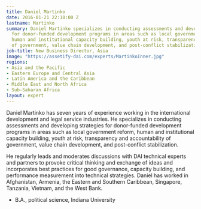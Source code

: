 ```yaml
---
title: Daniel Martinko
date: 2016-01-21 22:18:00 Z
lastname: Martinko
summary: Daniel Martinko specializes in conducting assessments and developing strategies
  for donor-funded development programs in areas such as local government reform,
  human and institutional capacity building, youth at risk, transparency and accountability
  of government, value chain development, and post-conflict stabilization.
job-title: New Business Director, Asia
image: "https://assetify-dai.com/experts/MartinkoInner.jpg"
regions:
- Asia and the Pacific
- Eastern Europe and Central Asia
- Latin America and the Caribbean
- Middle East and North Africa
- Sub-Saharan Africa
layout: expert
---
```


Daniel Martinko has seven years of experience working in the international development and legal service industries. He specializes in conducting assessments and developing strategies for donor-funded development programs in areas such as local government reform, human and institutional capacity building, youth at risk, transparency and accountability of government, value chain development, and post-conflict stabilization.

He regularly leads and moderates discussions with DAI technical experts and partners to provoke critical thinking and exchange of ideas and incorporates best practices for good governance, capacity building, and performance measurement into technical strategies. Daniel has worked in Afghanistan, Armenia, the Eastern and Southern Caribbean, Singapore, Tanzania, Vietnam, and the West Bank.

* B.A., political science, Indiana University
